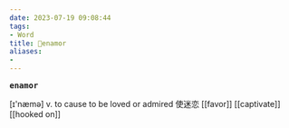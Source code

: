 ```yaml
---
date: 2023-07-19 09:08:44
tags: 
- Word
title: 📖enamor
aliases: 
- 
---
```


<pre><strong>enamor</strong></pre>
[ɪ'næmə]
v. to cause to be loved or admired 使迷恋
[[favor]]
[[captivate]]
[[hooked on]]